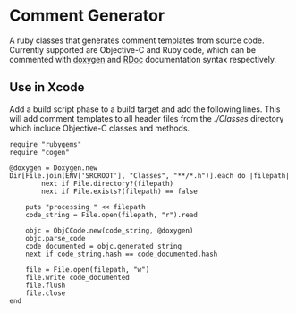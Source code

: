 # Comment Generator
A ruby classes that generates comment templates from source code. Currently supported are Objective-C and Ruby code, which can be commented with [doxygen](http://www.doxygen.org/) and [RDoc](http://rdoc.sourceforge.net/) documentation syntax respectively.

## Use in Xcode

Add a build script phase to a build target and add the following lines. This will add comment templates to all header files from the *./Classes* directory which include Objective-C classes and methods.

    require "rubygems"
	require "cogen"
	
	@doxygen = Doxygen.new
	Dir[File.join(ENV['SRCROOT'], "Classes", "**/*.h")].each do |filepath|
	    	next if File.directory?(filepath)
	    	next if File.exists?(filepath) == false

		puts "processing " << filepath
	    code_string = File.open(filepath, "r").read
		
		objc = ObjCCode.new(code_string, @doxygen)
    	objc.parse_code
    	code_documented = objc.generated_string
    	next if code_string.hash == code_documented.hash
    
    	file = File.open(filepath, "w")
    	file.write code_documented
    	file.flush
    	file.close
	end